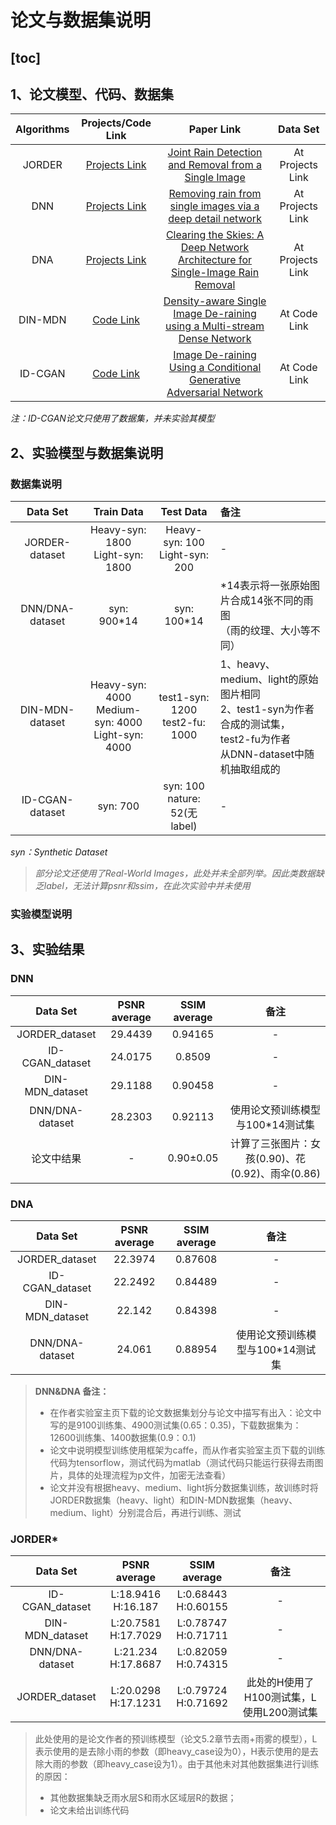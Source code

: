 # 论文与数据集说明

[toc]
 ---

## 1、论文模型、代码、数据集
|Algorithms|Projects/Code Link|Paper Link|Data Set|
|:---:|:---:|:---:|:---:|
|JORDER|[Projects Link][pj-JORDER]|[Joint Rain Detection and Removal from a Single Image][pa-JORDER]|At Projects Link|
|DNN|[Projects Link][pj-DNN]|[Removing rain from single images via a deep detail network][pa-DNN]|At Projects Link|
|DNA|[Projects Link][pj-DNA]|[Clearing the Skies: A Deep Network Architecture for Single-Image Rain Removal][pa-DNA]|At Projects Link|
|DIN-MDN|[Code Link][pj-DIN-MDN]|[Density-aware Single Image De-raining using a Multi-stream Dense Network][pa-DIN-MDN]|At Code Link|
|ID-CGAN|[Code Link][pj-IDCGAN]|[Image De-raining Using a Conditional Generative Adversarial Network][pa-IDCGAN]|At Code Link|

*注：ID-CGAN论文只使用了数据集，并未实验其模型*

[pj-JORDER]: http://www.icst.pku.edu.cn/struct/Projects/joint_rain_removal.html
[pa-JORDER]: https://arxiv.org/abs/1609.07769
[pj-DNN]: https://xueyangfu.github.io/projects/cvpr2017.html
[pa-DNN]: http://openaccess.thecvf.com/content_cvpr_2017/papers/Fu_Removing_Rain_From_CVPR_2017_paper.pdf
[pj-DNA]: https://xueyangfu.github.io/projects/tip2017.html
[pa-DNA]:https://xueyangfu.github.io/paper/2017/tip/tip2017.pdf
[pj-DIN-MDN]:https://github.com/hezhangsprinter/DID-MDN
[pa-DIN-MDN]:https://arxiv.org/abs/1802.07412
[pj-IDCGAN]:https://github.com/hezhangsprinter/ID-CGAN
[pa-IDCGAN]:https://arxiv.org/abs/1701.05957

## 2、实验模型与数据集说明

### 数据集说明
|Data Set|Train Data|Test Data|备注|
|:---:|:---:|:---:|:---|
|JORDER-dataset|Heavy-syn: 1800<br>Light-syn: 1800|Heavy-syn: 100<br>Light-syn: 200|-|
|DNN/DNA-dataset|syn: 900*14|syn: 100*14|*14表示将一张原始图片合成14张不同的雨图<br>（雨的纹理、大小等不同）|
|DIN-MDN-dataset|Heavy-syn: 4000<br>Medium-syn: 4000<br>Light-syn: 4000|test1-syn: 1200<br>test2-fu: 1000|1、heavy、medium、light的原始图片相同<br>2、test1-syn为作者合成的测试集，test2-fu为作者<br>从DNN-dataset中随机抽取组成的|
|ID-CGAN-dataset|syn: 700|syn: 100<br>nature: 52(无label)|-|
*syn：Synthetic Dataset*
>*部分论文还使用了Real-World Images，此处并未全部列举。因此类数据缺乏label，无法计算psnr和ssim，在此次实验中并未使用*

### 实验模型说明


## 3、实验结果

### DNN

|Data Set |PSNR average|SSIM average|备注|
|:---:|:---:|:---:|:---:|
|JORDER_dataset|29.4439|0.94165|-|
|ID-CGAN_dataset|24.0175|0.8509|-|
|	DIN-MDN_dataset|29.1188|0.90458|-|
|DNN/DNA-dataset|28.2303|0.92113|使用论文预训练模型与100*14测试集|
|论文中结果|-|0.90±0.05|计算了三张图片：女孩(0.90)、花(0.92)、雨伞(0.86)|

### DNA

|Data Set |PSNR average|SSIM average|备注|
|:---:|:---:|:---:|:---:|
|JORDER_dataset|22.3974|0.87608|-|
|ID-CGAN_dataset|22.2492|0.84489|-|
|	DIN-MDN_dataset|22.142|0.84398|-|
|DNN/DNA-dataset|24.061|0.88954|使用论文预训练模型与100*14测试集|


>**DNN&DNA 备注：**	
>* 在作者实验室主页下载的论文数据集划分与论文中描写有出入：论文中写的是9100训练集、4900测试集(0.65：0.35)，下载数据集为：12600训练集、1400数据集(0.9：0.1)
>* 论文中说明模型训练使用框架为caffe，而从作者实验室主页下载的训练代码为tensorflow，测试代码为matlab（测试代码只能运行获得去雨图片，具体的处理流程为p文件，加密无法查看）
>* 论文并没有根据heavy、medium、light拆分数据集训练，故训练时将JORDER数据集（heavy、light）和DIN-MDN数据集（heavy、medium、light）分别混合后，再进行训练、测试


### JORDER*

|Data Set |PSNR average|SSIM average|备注|
|:---:|:---:|:---:|:---:|
|ID-CGAN_dataset|L:18.9416<br>H:16.187|L:0.68443<br>H:0.60155|-|
|DIN-MDN_dataset|L:20.7581<br>H:17.7029|L:0.78747<br>H:0.71711|-|
|DNN/DNA-dataset|L:21.234<br>H:17.8687|L:0.82059<br>H:0.74315|-|
|JORDER_dataset|L:20.0298<br>H:17.1231|L:0.79724<br>H:0.71692|此处的H使用了H100测试集，L使用L200测试集|

>此处使用的是论文作者的预训练模型（论文5.2章节去雨+雨雾的模型），L表示使用的是去除小雨的参数（即heavy_case设为0），H表示使用的是去除大雨的参数（即heavy_case设为1）。由于其他未对其他数据集进行训练的原因：
>* 其他数据集缺乏雨水层S和雨水区域层R的数据；
>* 论文未给出训练代码





